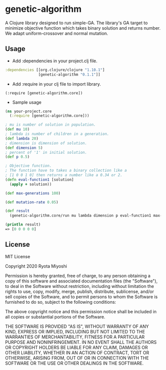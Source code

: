 # genetic-algorithm

A Clojure library designed to run simple-GA.
The library's GA target to minimize objective function which takes binary solution and returns number.
We adapt uniform-crossover and normal mutation.

## Usage
* Add :dependencies in your project.clj file.
```clojure
:dependencies [[org.clojure/clojure "1.10.1"]
               [genetic-algorithm "0.1.1"]]
```
* Add :require in your clj file to import library.
```
(:require [genetic-algorithm.core])
```

* Sample usage
```clojure
(ns your-project.core
  (:require [genetic-algorithm.core]))

; mu is number of solution in population.
(def mu 10)
; lambda is number of children in a generation.
(def lambda 20)
; dimension is dimension of solution.
(def dimension 5)
; percent of '1' in initial solution.
(def p 0.5)

; Objective function. 
; The function have to takes a binary collection like a
; [1 0 0 1 0] then returns a number like a 0.34 or 2.
(defn eval-function1 [solution]
  (apply + solution))

(def max-generations 100)

(def mutation-rate 0.05)

(def result
  (genetic-algorithm.core/run mu lambda dimension p eval-function1 max-generations mutation-rate))

(println result)
=> [0 0 0 0 0]
```

## License
MIT License

Copyright 2020 Ryota Miyoshi

Permission is hereby granted, free of charge, to any person obtaining a copy of this software and associated documentation files (the "Software"), to deal in the Software without restriction, including without limitation the rights to use, copy, modify, merge, publish, distribute, sublicense, and/or sell copies of the Software, and to permit persons to whom the Software is furnished to do so, subject to the following conditions:

The above copyright notice and this permission notice shall be included in all copies or substantial portions of the Software.

THE SOFTWARE IS PROVIDED "AS IS", WITHOUT WARRANTY OF ANY KIND, EXPRESS OR IMPLIED, INCLUDING BUT NOT LIMITED TO THE WARRANTIES OF MERCHANTABILITY, FITNESS FOR A PARTICULAR PURPOSE AND NONINFRINGEMENT. IN NO EVENT SHALL THE AUTHORS OR COPYRIGHT HOLDERS BE LIABLE FOR ANY CLAIM, DAMAGES OR OTHER LIABILITY, WHETHER IN AN ACTION OF CONTRACT, TORT OR OTHERWISE, ARISING FROM, OUT OF OR IN CONNECTION WITH THE SOFTWARE OR THE USE OR OTHER DEALINGS IN THE SOFTWARE.

